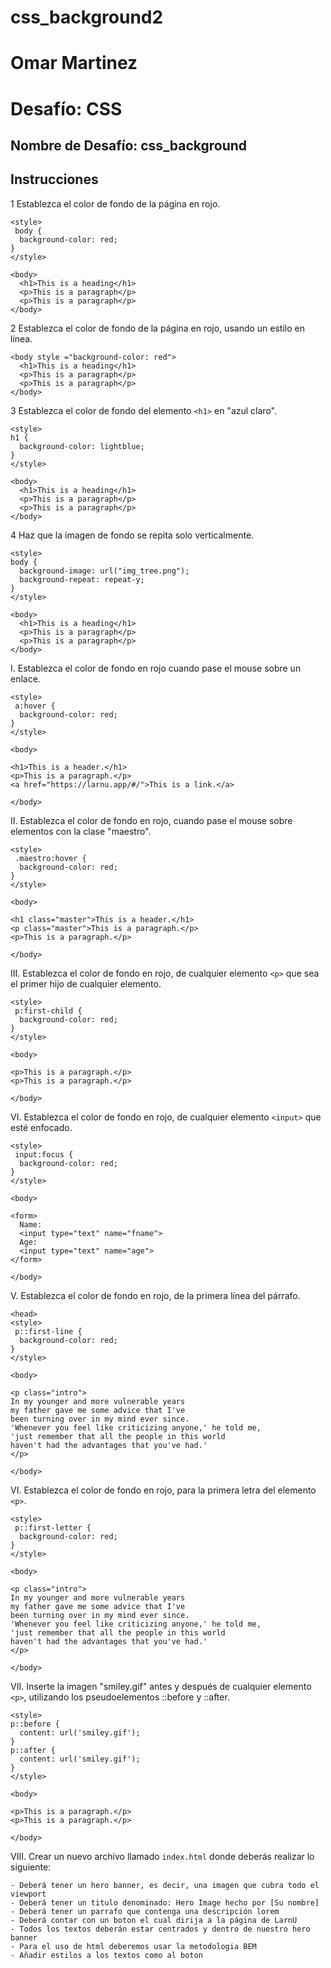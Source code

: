 # css_background2

# Omar Martinez

# Desafío: CSS

## Nombre de Desafío: css_background

## Instrucciones

1 Establezca el color de fondo de la página en rojo.

```
<style>
 body {
  background-color: red;
}
</style>

<body>
  <h1>This is a heading</h1>
  <p>This is a paragraph</p>
  <p>This is a paragraph</p>
</body>
```

2 Establezca el color de fondo de la página en rojo, usando un estilo en línea.

```
<body style ="background-color: red">
  <h1>This is a heading</h1>
  <p>This is a paragraph</p>
  <p>This is a paragraph</p>
</body>
```

3 Establezca el color de fondo del elemento `<h1>` en "azul claro".

```
<style>
h1 {
  background-color: lightblue;
}
</style>

<body>
  <h1>This is a heading</h1>
  <p>This is a paragraph</p>
  <p>This is a paragraph</p>
</body>
```

4 Haz que la imagen de fondo se repita solo verticalmente.

```
<style>
body {
  background-image: url("img_tree.png");
  background-repeat: repeat-y;
}
</style>

<body>
  <h1>This is a heading</h1>
  <p>This is a paragraph</p>
  <p>This is a paragraph</p>
</body>
```

I. Establezca el color de fondo en rojo cuando pase el mouse sobre un enlace.

```
<style>
 a:hover {
  background-color: red;
}
</style>

<body>

<h1>This is a header.</h1>
<p>This is a paragraph.</p>
<a href="https://larnu.app/#/">This is a link.</a>

</body>
```

II. Establezca el color de fondo en rojo, cuando pase el mouse sobre elementos con la clase "maestro".

```
<style>
 .maestro:hover {
  background-color: red;
}
</style>

<body>

<h1 class="master">This is a header.</h1>
<p class="master">This is a paragraph.</p>
<p>This is a paragraph.</p>

</body>
```

III. Establezca el color de fondo en rojo, de cualquier elemento `<p>` que sea el primer hijo de cualquier elemento.

```
<style>
 p:first-child {
  background-color: red;
}
</style>

<body>

<p>This is a paragraph.</p>
<p>This is a paragraph.</p>

</body>
```

VI. Establezca el color de fondo en rojo, de cualquier elemento `<input>` que esté enfocado.

```
<style>
 input:focus {
  background-color: red;
}
</style>

<body>

<form>
  Name:
  <input type="text" name="fname">
  Age:
  <input type="text" name="age">
</form>

</body>
```

V. Establezca el color de fondo en rojo, de la primera línea del párrafo.

```
<head>
<style>
 p::first-line {
  background-color: red;
}
</style>

<body>

<p class="intro">
In my younger and more vulnerable years
my father gave me some advice that I've
been turning over in my mind ever since.
'Whenever you feel like criticizing anyone,' he told me,
'just remember that all the people in this world
haven't had the advantages that you've had.'
</p>

</body>
```

VI. Establezca el color de fondo en rojo, para la primera letra del elemento `<p>`.

```
<style>
 p::first-letter {
  background-color: red;
}
</style>

<body>

<p class="intro">
In my younger and more vulnerable years
my father gave me some advice that I've
been turning over in my mind ever since.
'Whenever you feel like criticizing anyone,' he told me,
'just remember that all the people in this world
haven't had the advantages that you've had.'
</p>

</body>
```

VII. Inserte la imagen "smiley.gif" antes y después de cualquier elemento `<p>`, utilizando los pseudoelementos ::before y ::after.

```
<style>
p::before {
  content: url('smiley.gif');
}
p::after {
  content: url('smiley.gif');
}
</style>

<body>

<p>This is a paragraph.</p>
<p>This is a paragraph.</p>

</body>
```

VIII. Crear un nuevo archivo llamado `index.html` donde deberás realizar lo siguiente:

```
- Deberá tener un hero banner, es decir, una imagen que cubra todo el viewport
- Deberá tener un titulo denominado: Hero Image hecho por [Su nombre]
- Deberá tener un parrafo que contenga una descripción lorem
- Deberá contar con un boton el cual dirija a la página de LarnU
- Todos los textos deberán estar centrados y dentro de nuestro hero banner
- Para el uso de html deberemos usar la metodologia BEM
- Añadir estilos a los textos como al boton
```
